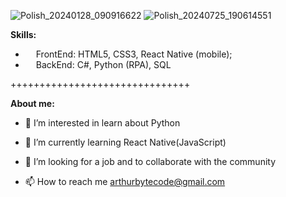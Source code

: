 ![Polish_20240128_090916622](https://github.com/Arthur-byte-code/Arthur-byte-code/assets/152222113/a08180db-5b55-4390-9e3d-604230eb5be0)
![Polish_20240725_190614551](https://github.com/user-attachments/assets/ad86c9d5-8cd5-41de-b383-f8787fb0a6b8)






**Skills:**
- <img src= "https://github.com/Arthur-byte-code/Arthur-byte-code/assets/152222113/b6e23001-b000-41ca-82b2-768beb151f70" width="13px" height="13px"> FrontEnd: HTML5, CSS3, React Native (mobile);
- <img src= "https://github.com/Arthur-byte-code/Arthur-byte-code/assets/152222113/b6e23001-b000-41ca-82b2-768beb151f70" width="13px" height="13px"> BackEnd: C#, Python (RPA), SQL

  
+++++++++++++++++++++++++++++++

**About me:**
- 👀 I’m interested in learn about Python 

  
- 🌱 I’m currently learning React Native(JavaScript)

  
- 💞️ I’m looking for a job and to collaborate with the community

  
- 📫 How to reach me arthurbytecode@gmail.com



<!---
Arthur-byte-code/Arthur-byte-code is a ✨ special ✨ repository because its `README.md` (this file) appears on your GitHub profile.
You can click the Preview link to take a look at your changes.
--->
